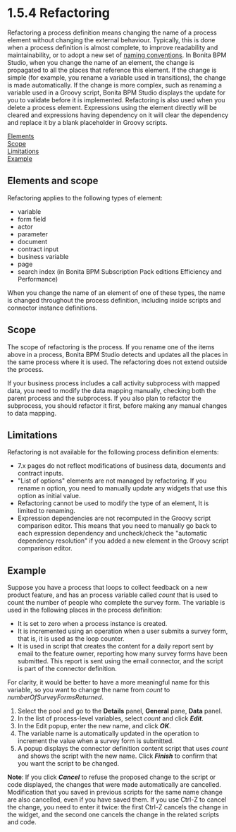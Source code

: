 # 1.5.4 Refactoring

Refactoring a process definition means changing the name of a process element without changing the external behaviour. Typically, this is done when a process definition is almost complete, 
to improve readability and maintainability, 
or to adopt a new set of [naming conventions](naming-conventions.md). In Bonita BPM Studio, when you change the name of an element, the change is propagated to all the places that reference this element. 
If the change is simple (for example, you rename a variable used in transitions), the change is made automatically. 
If the change is more complex, such as renaming a variable used in a Groovy script, Bonita BPM Studio displays the update for you to validate before it is implemented.
Refactoring is also used when you delete a process element. Expressions using the element directly will be cleared and expressions having dependency on it will clear the dependency and replace it by a blank placeholder in Groovy scripts.

[Elements](#elements)  
[Scope](#scope)  
[Limitations](#limitations)  
[Example](#example)

## Elements and scope

Refactoring applies to the following types of element:

* variable
* form field
* actor
* parameter
* document
* contract input
* business variable
* page
* search index (in Bonita BPM Subscription Pack editions Efficiency and Performance)

When you change the name of an element of one of these types, the name is changed throughout the process definition, including inside scripts and connector instance definitions.

## Scope

The scope of refactoring is the process. If you rename one of the items above in a process, Bonita BPM Studio detects and updates all the places in the same process where it is used. 
The refactoring does not extend outside the process.

If your business process includes a call activity subprocess with mapped data, you need to modify the data mapping manually, checking both the parent process and the subprocess. 
If you also plan to refactor the subprocess, you should refactor it first, before making any manual changes to data mapping. 

## Limitations

Refactoring is not available for the following process definition elements:

* 7.x pages do not reflect modifications of business data, documents and contract inputs.
* "List of options" elements are not managed by refactoring. If you rename n option, you need to manually update any widgets that use this option as initial value.
* Refactoring cannot be used to modify the type of an element, It is limited to renaming.
* Expression dependencies are not recomputed in the Groovy script comparison editor. This means that you need to manually go back to each expression dependency and uncheck/check the "automatic dependency resolution" if you added a new element in the Groovy script comparison editor.

## Example

Suppose you have a process that loops to collect feedback on a new product feature, and has an process variable called _count_ that is used to count the number of people who complete the survey form. 
The variable is used in the following places in the process definition:

* It is set to zero when a process instance is created.
* It is incremented using an operation when a user submits a survey form, that is, it is used as the loop counter.
* It is used in script that creates the content for a daily report sent by email to the feature owner, reporting how many survey forms have been submitted. 
This report is sent using the email connector, and the script is part of the connector definition.

For clarity, it would be better to have a more meaningful name for this variable, so you want to change the name from _count_ to _numberOfSurveyFormsReturned_.

1. Select the pool and go to the **Details** panel, **General** pane, **Data** panel.
2. In the list of process-level variables, select _count_ and click **_Edit_**.
3. In the Edit popup, enter the new name, and click **_OK_**.
4. The variable name is automatically updated in the operation to increment the value when a survey form is submitted.
5. A popup displays the connector definition content script that uses _count_ and shows the script with the new name. 
Click **_Finish_** to confirm that you want the script to be changed.

**Note**: If you click **_Cancel_** to refuse the proposed change to the script or code displayed, the changes that were made automatically are cancelled. 
Modification that you saved in previous scripts for the same name change are also cancelled, even if you have saved them.
If you use Ctrl-Z to cancel the change, you need to enter it twice: the first Ctrl-Z cancels the change in the widget, and the second one cancels the change in the related scripts and code.